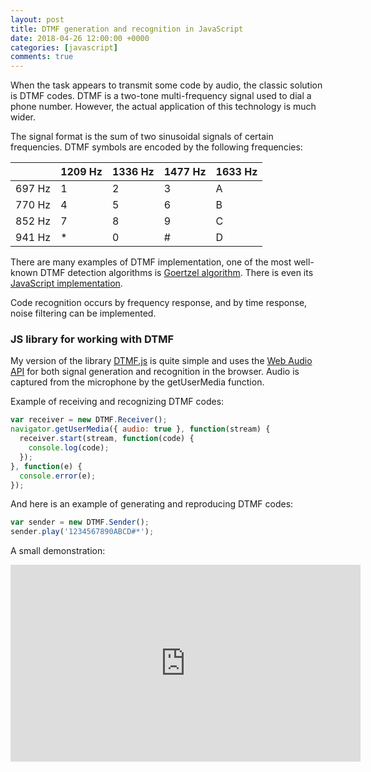 ```yaml
---
layout: post
title: DTMF generation and recognition in JavaScript
date: 2018-04-26 12:00:00 +0000
categories: [javascript]
comments: true
---
```


When the task appears to transmit some code by audio, the classic solution is DTMF codes. DTMF is a two-tone multi-frequency signal used to dial a phone number. However, the actual application of this technology is much wider.

The signal format is the sum of two sinusoidal signals of certain frequencies. DTMF symbols are encoded by the following frequencies:

|        | 1209 Hz | 1336 Hz | 1477 Hz | 1633 Hz |
|--------|---------|---------|---------|---------|
| 697 Hz | 1       | 2       | 3       | A       |
| 770 Hz | 4       | 5       | 6       | B       |
| 852 Hz | 7       | 8       | 9       | C       |
| 941 Hz | \*      | 0       | #       | D       |

There are many examples of DTMF implementation, one of the most well-known DTMF detection algorithms is [Goertzel algorithm](https://en.wikipedia.org/wiki/Goertzel_algorithm). There is even its [JavaScript implementation](https://github.com/Ravenstine/goertzeljs).

Code recognition occurs by frequency response, and by time response, noise filtering can be implemented.

<!--more-->

### JS library for working with DTMF

My version of the library [DTMF.js](https://github.com/meefik/dtmf.js) is quite simple and uses the [Web Audio API](https://developer.mozilla.org/en-US/docs/Web/API/Web_Audio_API) for both signal generation and recognition in the browser. Audio is captured from the microphone by the getUserMedia function.

Example of receiving and recognizing DTMF codes:

```js
var receiver = new DTMF.Receiver();
navigator.getUserMedia({ audio: true }, function(stream) {
  receiver.start(stream, function(code) {
    console.log(code);
  });
}, function(e) {
  console.error(e);
});
```

And here is an example of generating and reproducing DTMF codes:

```js
var sender = new DTMF.Sender();
sender.play('1234567890ABCD#*');
```

A small demonstration:

<iframe width="560" height="315" src="https://www.youtube.com/embed/OS6yIiq_Cp8" frameborder="0" allow="accelerometer; autoplay; encrypted-media; gyroscope; picture-in-picture" allowfullscreen></iframe>
